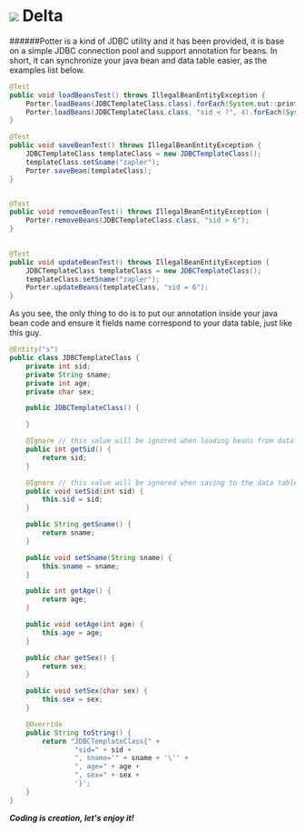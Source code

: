 # ![](http://i12.tietuku.com/ab218fd31febf496.png) Delta

######Potter is a kind of JDBC utility and it has been provided, it is base on a simple JDBC connection pool and support annotation for beans. In short, it can synchronize your java bean and data table easier, as the examples list below.

```java
@Test 
public void loadBeansTest() throws IllegalBeanEntityException { 
    Porter.loadBeans(JDBCTemplateClass.class).forEach(System.out::println); 
    Porter.loadBeans(JDBCTemplateClass.class, "sid < ?", 4).forEach(System.out::println); 
} 

@Test 
public void saveBeanTest() throws IllegalBeanEntityException { 
    JDBCTemplateClass templateClass = new JDBCTemplateClass(); 
    templateClass.setSname("zapler"); 
    Porter.saveBean(templateClass); 
} 


@Test 
public void removeBeanTest() throws IllegalBeanEntityException { 
    Porter.removeBeans(JDBCTemplateClass.class, "sid > 6"); 
} 

 
@Test 
public void updateBeanTest() throws IllegalBeanEntityException { 
    JDBCTemplateClass templateClass = new JDBCTemplateClass(); 
    templateClass.setSname("zapler"); 
    Porter.updateBeans(templateClass, "sid = 6"); 
} 
```
As you see, the only thing to do is to put our annotation inside your java bean code and ensure it fields name correspond to your data table, just like this guy.

```java
@Entity("s")
public class JDBCTemplateClass {
    private int sid;
    private String sname;
    private int age;
    private char sex;

    public JDBCTemplateClass() {

    }

    @Ignore // this value will be ignored when loading beans from data table
    public int getSid() {
        return sid;
    }

    @Ignore // this value will be ignored when saving to the data table
    public void setSid(int sid) {
        this.sid = sid;
    }

    public String getSname() {
        return sname;
    }

    public void setSname(String sname) {
        this.sname = sname;
    }

    public int getAge() {
        return age;
    }

    public void setAge(int age) {
        this.age = age;
    }

    public char getSex() {
        return sex;
    }

    public void setSex(char sex) {
        this.sex = sex;
    }

    @Override
    public String toString() {
        return "JDBCTemplateClass{" +
                "sid=" + sid +
                ", sname='" + sname + '\'' +
                ", age=" + age +
                ", sex=" + sex +
                '}';
    }
}
```

***Coding is creation, let's enjoy it!***
